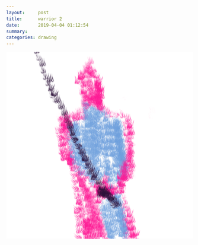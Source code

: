 ```yaml
---
layout:     post
title:      warrior 2
date:       2019-04-04 01:12:54
summary:    
categories: drawing
---
```

![warrior 2](/images/diary/warrior-2.png ".")
